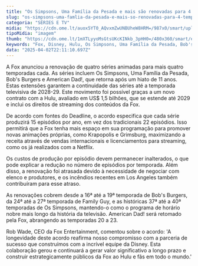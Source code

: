 ```yaml
---
title: "Os Simpsons, Uma Família da Pesada e mais são renovadas para 4 temporadas"
slug: "os-simpsons-uma-famlia-da-pesada-e-mais-so-renovadas-para-4-temporadas"
categoria: "SÉRIES E TV"
midia: "https://cdn.ome.lt/auox5YT0_AQvxmZwUNBUheW8HRM=/987x0/smart/uploads/conteudo/fotos/Design_sem_nome_-_2025-04-02T182801.804.png"
tipoMidia: "imagem"
thumb: "https://cdn.ome.lt/1mXTLyyoMsGtsUKcKINkb_3pHH0=/480x360/smart/extras/conteudos/Design_sem_nome_-_2025-04-02T182801.804.png"
keywords: "Fox, Disney, Hulu, Os Simpsons, Uma Família da Pesada, Bob's Burgers, American Dad, renovação de séries"
data: "2025-04-02T22:11:10.697Z"
---
```


A Fox anunciou a renovação de quatro séries animadas para mais quatro temporadas cada. As séries incluem Os Simpsons, Uma Família da Pesada, Bob's Burgers e American Dad!, que retorna após um hiato de 11 anos. Estas extensões garantem a continuidade das séries até a temporada televisiva de 2028-29. Este movimento foi possível graças a um novo contrato com a Hulu, avaliado em US$ 1,5 bilhões, que se estende até 2029 e inclui os direitos de streaming dos conteúdos da Fox. 

De acordo com fontes do Deadline, o acordo especifica que cada série produzirá 15 episódios por ano, em vez dos tradicionais 22 episódios. Isso permitirá que a Fox tenha mais espaço em sua programação para promover novas animações próprias, como Krapopolis e Grimsburg, maximizando a receita através de vendas internacionais e licenciamentos para streaming, como os já realizados com a Netflix. 

Os custos de produção por episódio devem permanecer inalterados, o que pode explicar a redução no número de episódios por temporada. Além disso, a renovação foi atrasada devido à necessidade de negociar com elenco e produtores, e os incêndios recentes em Los Angeles também contribuíram para esse atraso. 

As renovações cobrem desde a 16ª até a 19ª temporada de Bob's Burgers, da 24ª até a 27ª temporada de Family Guy, e as históricas 37ª até a 40ª temporadas de Os Simpsons, mantendo-o como o programa de horário nobre mais longo da história da televisão. American Dad! será retomado pela Fox, abrangendo as temporadas 20 a 23. 

Rob Wade, CEO da Fox Entertainment, comentou sobre o acordo: 'A longevidade deste acordo reafirma nosso compromisso com a parceria de sucesso que construímos com a incrível equipe da Disney. Esta colaboração gerou e continuará a gerar valor significativo a longo prazo e construir estrategicamente públicos da Fox ao Hulu e fãs em todo o mundo.'